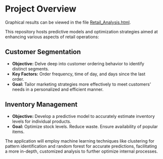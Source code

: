 # Project Overview


Graphical results can be viewed in the file [Retail_Analysis.html](Retail_Analysis.html).

This repository hosts predictive models and optimization strategies aimed at enhancing various aspects of retail operations:

## Customer Segmentation

- **Objective:** Delve deep into customer ordering behavior to identify distinct segments.
- **Key Factors:** Order frequency, time of day, and days since the last order.
- **Goal:** Tailor marketing strategies more effectively to meet customers' needs in a personalized and efficient manner.

## Inventory Management

- **Objective:** Develop a predictive model to accurately estimate inventory levels for individual products.
- **Goal:** Optimize stock levels. Reduce waste. Ensure availability of popular items.

The application will employ machine learning techniques like clustering for pattern identification and random forest for accurate predictions, facilitating a more in-depth, customized analysis to further optimize internal processes.


